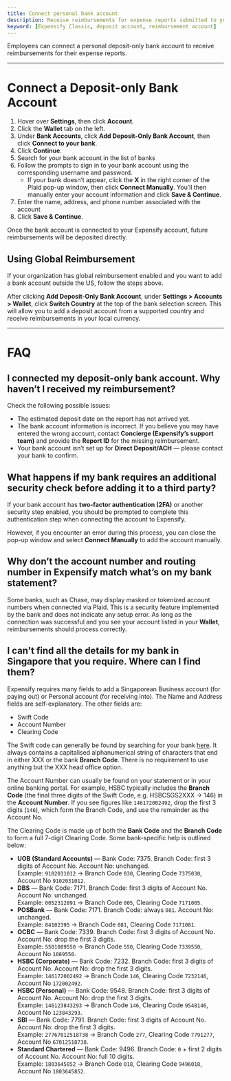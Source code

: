 ```yaml
---
title: Connect personal bank account
description: Receive reimbursements for expense reports submitted to your employer
keyword: [Expensify Classic, deposit account, reimbursement account]
---
```


<div id="expensify-classic" markdown="1">

Employees can connect a personal deposit-only bank account to receive reimbursements for their expense reports.

---

# Connect a Deposit-only Bank Account

1. Hover over **Settings**, then click **Account**.
2. Click the **Wallet** tab on the left.
3. Under **Bank Accounts**, click **Add Deposit-Only Bank Account**, then click **Connect to your bank**.
4. Click **Continue**.
5. Search for your bank account in the list of banks
6. Follow the prompts to sign in to your bank account using the corresponding username and password.
   - If your bank doesn’t appear, click the **X** in the right corner of the Plaid pop-up window, then click **Connect Manually**. You’ll then manually enter your account information and click **Save & Continue**.
7. Enter the name, address, and phone number associated with the account
8. Click **Save & Continue**.


Once the bank account is connected to your Expensify account, future reimbursements will be deposited directly.

## Using Global Reimbursement

If your organization has global reimbursement enabled and you want to add a bank account outside the US, follow the steps above.

After clicking **Add Deposit-Only Bank Account**, under **Settings > Accounts > Wallet**, click **Switch Country** at the top of the bank selection screen. This will allow you to add a deposit account from a supported country and receive reimbursements in your local currency.

---

# FAQ

## I connected my deposit-only bank account. Why haven’t I received my reimbursement?

Check the following possible issues:
- The estimated deposit date on the report has not arrived yet.
- The bank account information is incorrect. If you believe you may have entered the wrong account, contact **Concierge (Expensify’s support team)** and provide the **Report ID** for the missing reimbursement.
- Your bank account isn’t set up for **Direct Deposit/ACH** — please contact your bank to confirm.

## What happens if my bank requires an additional security check before adding it to a third party?

If your bank account has **two-factor authentication (2FA)** or another security step enabled, you should be prompted to complete this authentication step when connecting the account to Expensify.

However, if you encounter an error during this process, you can close the pop-up window and select **Connect Manually** to add the account manually.

## Why don’t the account number and routing number in Expensify match what’s on my bank statement?

Some banks, such as Chase, may display masked or tokenized account numbers when connected via Plaid. This is a security feature implemented by the bank and does not indicate any setup error. As long as the connection was successful and you see your account listed in your **Wallet**, reimbursements should process correctly.

## I can't find all the details for my bank in Singapore that you require. Where can I find them?

Expensify requires many fields to add a Singaporean Business account (for paying out) or Personal account (for receiving into). The Name and Address fields are self-explanatory. The other fields are:

- Swift Code  
- Account Number  
- Clearing Code  

The Swift code can generally be found by searching for your bank [here](https://wise.com/gb/swift-codes/countries). It always contains a capitalised alphanumerical string of characters that end in either XXX or the bank **Branch Code**. There is no requirement to use anything but the XXX head office option.

The Account Number can usually be found on your statement or in your online banking portal. For example, HSBC typically includes the **Branch Code** (the final three digits of the Swift Code, e.g. HSBCSGS2XXX → 146) in the **Account Number**. If you see figures like `146172002492`, drop the first 3 digits (`146`), which form the Branch Code, and use the remainder as the Account No.

The Clearing Code is made up of both the **Bank Code** and the **Branch Code** to form a full 7-digit Clearing Code. Some bank-specific help is outlined below:

- **UOB (Standard Accounts)** — Bank Code: 7375. Branch Code: first 3 digits of Account No. Account No: unchanged.  
  Example: `9102031012` → Branch Code `030`, Clearing Code `7375030`, Account No `9102031012`.
- **DBS** — Bank Code: 7171. Branch Code: first 3 digits of Account No. Account No: unchanged.  
  Example: `0052312891` → Branch Code `005`, Clearing Code `7171005`.
- **POSBank** — Bank Code: 7171. Branch Code: always `081`. Account No: unchanged.  
  Example: `84102395` → Branch Code `081`, Clearing Code `7171081`.
- **OCBC** — Bank Code: 7339. Branch Code: first 3 digits of Account No. Account No: drop the first 3 digits.  
  Example: `5501089550` → Branch Code `550`, Clearing Code `7339550`, Account No `1089550`.
- **HSBC (Corporate)** — Bank Code: 7232. Branch Code: first 3 digits of Account No. Account No: drop the first 3 digits.  
  Example: `146172002492` → Branch Code `146`, Clearing Code `7232146`, Account No `172002492`.
- **HSBC (Personal)** — Bank Code: 9548. Branch Code: first 3 digits of Account No. Account No: drop the first 3 digits.  
  Example: `146123843293` → Branch Code `146`, Clearing Code `9548146`, Account No `123843293`.
- **SBI** — Bank Code: 7791. Branch Code: first 3 digits of Account No. Account No: drop the first 3 digits.  
  Example: `27767012518738` → Branch Code `277`, Clearing Code `7791277`, Account No `67012518738`.
- **Standard Chartered** — Bank Code: 9496. Branch Code: `0` + first 2 digits of Account No. Account No: full 10 digits.  
  Example: `1803645852` → Branch Code `018`, Clearing Code `9496018`, Account No `1803645852`.

</div>
